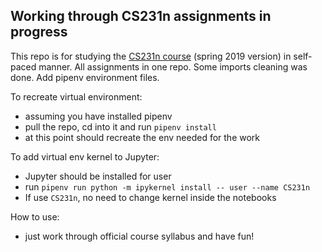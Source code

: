## Working through CS231n assignments in progress
This repo is for studying the [CS231n course](http://cs231n.stanford.edu/) (spring 2019 version) in self-paced manner. All assignments in one repo. Some imports cleaning was done. Add pipenv environment files.

To recreate virtual environment:
- assuming you have installed pipenv
- pull the repo, cd into it and run `pipenv install`
- at this point should recreate the env needed for the work

To add virtual env kernel to Jupyter:
- Jupyter should be installed for user
- run `pipenv run python -m ipykernel install -- user --name CS231n`
- If use `CS231n`, no need to change kernel inside the notebooks

How to use:
- just work through official course syllabus and have fun!